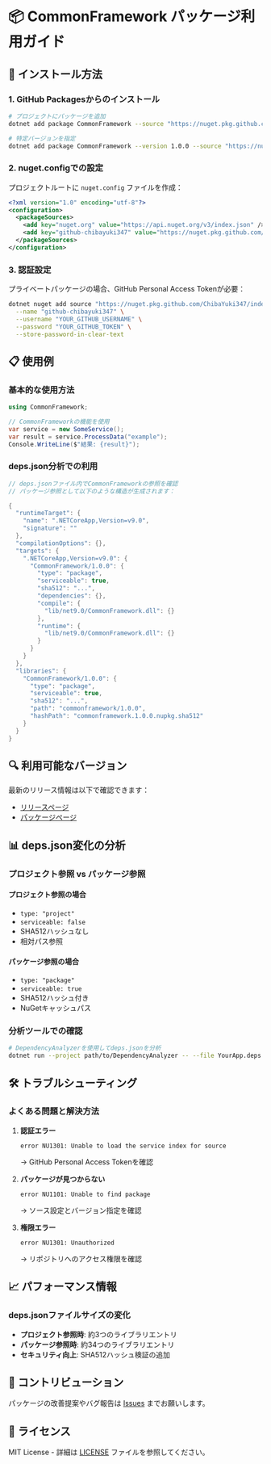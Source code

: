 # 📦 CommonFramework パッケージ利用ガイド

## 🚀 インストール方法

### 1. GitHub Packagesからのインストール

```bash
# プロジェクトにパッケージを追加
dotnet add package CommonFramework --source "https://nuget.pkg.github.com/ChibaYuki347/index.json"

# 特定バージョンを指定
dotnet add package CommonFramework --version 1.0.0 --source "https://nuget.pkg.github.com/ChibaYuki347/index.json"
```

### 2. nuget.configでの設定

プロジェクトルートに `nuget.config` ファイルを作成：

```xml
<?xml version="1.0" encoding="utf-8"?>
<configuration>
  <packageSources>
    <add key="nuget.org" value="https://api.nuget.org/v3/index.json" />
    <add key="github-chibayuki347" value="https://nuget.pkg.github.com/ChibaYuki347/index.json" />
  </packageSources>
</configuration>
```

### 3. 認証設定

プライベートパッケージの場合、GitHub Personal Access Tokenが必要：

```bash
dotnet nuget add source "https://nuget.pkg.github.com/ChibaYuki347/index.json" \
  --name "github-chibayuki347" \
  --username "YOUR_GITHUB_USERNAME" \
  --password "YOUR_GITHUB_TOKEN" \
  --store-password-in-clear-text
```

## 📋 使用例

### 基本的な使用方法

```csharp
using CommonFramework;

// CommonFrameworkの機能を使用
var service = new SomeService();
var result = service.ProcessData("example");
Console.WriteLine($"結果: {result}");
```

### deps.json分析での利用

```csharp
// deps.jsonファイル内でCommonFrameworkの参照を確認
// パッケージ参照として以下のような構造が生成されます：

{
  "runtimeTarget": {
    "name": ".NETCoreApp,Version=v9.0",
    "signature": ""
  },
  "compilationOptions": {},
  "targets": {
    ".NETCoreApp,Version=v9.0": {
      "CommonFramework/1.0.0": {
        "type": "package",
        "serviceable": true,
        "sha512": "...",
        "dependencies": {},
        "compile": {
          "lib/net9.0/CommonFramework.dll": {}
        },
        "runtime": {
          "lib/net9.0/CommonFramework.dll": {}
        }
      }
    }
  },
  "libraries": {
    "CommonFramework/1.0.0": {
      "type": "package",
      "serviceable": true,
      "sha512": "...",
      "path": "commonframework/1.0.0",
      "hashPath": "commonframework.1.0.0.nupkg.sha512"
    }
  }
}
```

## 🔍 利用可能なバージョン

最新のリリース情報は以下で確認できます：

- [リリースページ](https://github.com/ChibaYuki347/dotnet-deps-json/releases)
- [パッケージページ](https://github.com/ChibaYuki347/dotnet-deps-json/packages)

## 📊 deps.json変化の分析

### プロジェクト参照 vs パッケージ参照

#### プロジェクト参照の場合

- `type: "project"`
- `serviceable: false`
- SHA512ハッシュなし
- 相対パス参照

#### パッケージ参照の場合

- `type: "package"`
- `serviceable: true`
- SHA512ハッシュ付き
- NuGetキャッシュパス

### 分析ツールでの確認

```bash
# DependencyAnalyzerを使用してdeps.jsonを分析
dotnet run --project path/to/DependencyAnalyzer -- --file YourApp.deps.json --verbose
```

## 🛠️ トラブルシューティング

### よくある問題と解決方法

1. **認証エラー**

   ```text
   error NU1301: Unable to load the service index for source
   ```

   → GitHub Personal Access Tokenを確認

2. **パッケージが見つからない**

   ```text
   error NU1101: Unable to find package
   ```

   → ソース設定とバージョン指定を確認

3. **権限エラー**

   ```text
   error NU1301: Unauthorized
   ```

   → リポジトリへのアクセス権限を確認

## 📈 パフォーマンス情報

### deps.jsonファイルサイズの変化

- **プロジェクト参照時**: 約3つのライブラリエントリ
- **パッケージ参照時**: 約34つのライブラリエントリ
- **セキュリティ向上**: SHA512ハッシュ検証の追加

## 🤝 コントリビューション

パッケージの改善提案やバグ報告は [Issues](https://github.com/ChibaYuki347/dotnet-deps-json/issues) までお願いします。

## 📄 ライセンス

MIT License - 詳細は [LICENSE](LICENSE) ファイルを参照してください。
